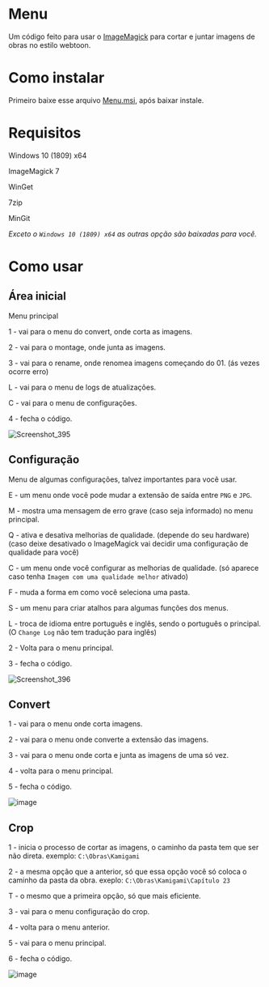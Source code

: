 # Menu
  Um código feito para usar o [ImageMagick](https://imagemagick.org/) para cortar e juntar imagens de obras no estilo webtoon.

# Como instalar
  Primeiro baixe esse arquivo [Menu.msi](https://github.com/OneDefauter/Menu_/releases/download/Iniciar/Menu.msi), após baixar instale.

# Requisitos
  Windows 10 (1809) x64

  ImageMagick 7
  
  WinGet
  
  7zip
  
  MinGit

  *Exceto o `Windows 10 (1809) x64` as outras opção são baixadas para você.*

# Como usar
## Área inicial
  Menu principal
  
  1 - vai para o menu do convert, onde corta as imagens.
  
  2 - vai para o montage, onde junta as imagens.
  
  3 - vai para o rename, onde renomea imagens começando do 01. (ás vezes ocorre erro)
  
  L - vai para o menu de logs de atualizações.
  
  C - vai para o menu de configurações.
  
  4 - fecha o código.
  
  ![Screenshot_395](https://user-images.githubusercontent.com/27703239/232336532-23dc7b21-ae68-4a9d-a63e-a424a28efed5.png)
  
## Configuração
  Menu de algumas configurações, talvez importantes para você usar.
  
  E - um menu onde você pode mudar a extensão de saída entre `PNG` e `JPG`. 
  
  M - mostra uma mensagem de erro grave (caso seja informado) no menu principal.
  
  Q - ativa e desativa melhorias de qualidade. (depende do seu hardware) (caso deixe desativado o ImageMagick vai decidir uma configuração de qualidade para você)
  
  C - um menu onde você configurar as melhorias de qualidade. (só aparece caso tenha `Imagem com uma qualidade melhor` ativado)
  
  F - muda a forma em como você seleciona uma pasta.
  
  S - um menu para criar atalhos para algumas funções dos menus.
  
  L - troca de idioma entre português e inglês, sendo o português o principal. (O `Change Log` não tem tradução para inglês)
  
  2 - Volta para o menu principal.
  
  3 - fecha o código.
  
![Screenshot_396](https://user-images.githubusercontent.com/27703239/232336735-97fd6707-9d89-479c-a78d-b8a8212273cf.png)

## Convert
  1 - vai para o menu onde corta imagens.
  
  2 - vai para o menu onde converte a extensão das imagens.
  
  3 - vai para o menu onde corta e junta as imagens de uma só vez.
  
  4 - volta para o menu principal.
  
  5 - fecha o código.
  
![image](https://user-images.githubusercontent.com/27703239/232337559-8e75af9b-01ac-40ac-8d68-3bbc679f9f5c.png)

## Crop
  1 - inicia o processo de cortar as imagens, o caminho da pasta tem que ser não direta. exemplo: `C:\Obras\Kamigami`
  
  2 - a mesma opção que a anterior, só que essa opção você só coloca o caminho da pasta da obra. exeplo: `C:\Obras\Kamigami\Capítulo 23`
  
  T - o mesmo que a primeira opção, só que mais eficiente.
  
  3 - vai para o menu configuração do crop.
  
  4 - volta para o menu anterior.
  
  5 - vai para o menu principal.
  
  6 - fecha o código.
  
![image](https://user-images.githubusercontent.com/27703239/232337783-d0eeb54c-8931-4bfc-987d-6568912e46d9.png)
